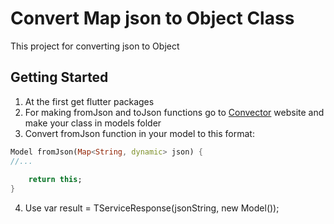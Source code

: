 # Convert Map json to Object Class

This project for converting json to Object

## Getting Started
1. At the first get flutter packages
2. For making fromJson and toJson functions go to [Convector](https://javiercbk.github.io/json_to_dart/ "Convector")
 website and make your class in models folder
3. Convert fromJson function in your model to this format:   
```dart
Model fromJson(Map<String, dynamic> json) {
//...
    
    return this;    
} 
```
4. Use  var result = TServiceResponse<Model>(jsonString, new Model());